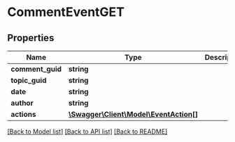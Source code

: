 # CommentEventGET

## Properties
Name | Type | Description | Notes
------------ | ------------- | ------------- | -------------
**comment_guid** | **string** |  | 
**topic_guid** | **string** |  | 
**date** | **string** |  | 
**author** | **string** |  | 
**actions** | [**\Swagger\Client\Model\EventAction[]**](EventAction.md) |  | 

[[Back to Model list]](../README.md#documentation-for-models) [[Back to API list]](../README.md#documentation-for-api-endpoints) [[Back to README]](../README.md)


